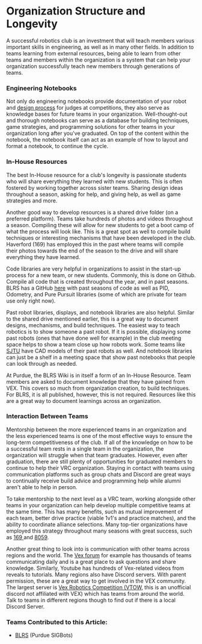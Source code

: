 # Organization Structure and Longevity

A successful robotics club is an investment that will teach members various important skills in engineering, as well as in many other fields. In addition to teams learning from external resources, being able to learn from other teams and members within the organization is a system that can help your organization successfully teach new members through generations of teams.

### Engineering Notebooks

Not only do engineering notebooks provide documentation of your robot and [design process](broken-reference) for judges at competitions, they also serve as knowledge bases for future teams in your organization. Well-thought-out and thorough notebooks can serve as a database for building techniques, game strategies, and programming solutions for other teams in your organization long after you've graduated. On top of the content within the notebook, the notebook itself can act as an example of how to layout and format a notebook, to continue the cycle.

### In-House Resources

The best In-House resource for a club's longevity is passionate students who will share everything they learned with new students. This is often fostered by working together across sister teams. Sharing design ideas throughout a season, asking for help, and giving help, as well as game strategies and more.&#x20;

Another good way to develop resources is a shared drive folder (on a preferred platform). Teams take hundreds of photos and videos throughout a season. Compiling these will allow for new students to get a boot camp of what the process will look like. This is a great spot as well to compile build techniques or interesting mechanisms that have been developed in the club. Haverford (169) has employed this in the past where teams will compile their photos towards the end of the season to the drive and will share everything they have learned.&#x20;

Code libraries are very helpful in organizations to assist in the start-up process for a new team, or new students. Commonly, this is done on Github. Compile all code that is created throughout the year, and in past seasons. BLRS has a GitHub [here](http://pros.cs.purdue.edu/) with past seasons of code as well as PID, Odometry, and Pure Pursuit libraries (some of which are private for team use only right now).

Past robot libraries, displays, and notebook libraries are also helpful. Similar to the shared drive mentioned earlier, this is a great way to document designs, mechanisms, and build techniques. The easiest way to teach robotics is to show someone a past robot. If it is possible, displaying some past robots (ones that have done well for example) in the club meeting space helps to show a team close up how robots work. Some teams like [SJTU](https://github.com/organizations/SJTU-VEX) have CAD models of their past robots as well. And notebook libraries can just be a shelf in a meeting space that show past notebooks that people can look through as needed.

At Purdue, the BLRS Wiki is in itself a form of an In-House Resource. Team members are asked to document knowledge that they have gained from VEX. This covers so much from organization creation, to build techniques. For BLRS, it is all published, however, this is not required. Resources like this are a great way to document learnings across an organization.&#x20;

### Interaction Between Teams

Mentorship between the more experienced teams in an organization and the less experienced teams is one of the most effective ways to ensure the long-term competitiveness of the club. If all of the knowledge on how to be a successful team rests in a single team in the organization, the organization will struggle when that team graduates. However, even after graduation, there are still plenty of opportunities for graduated members to continue to help their VRC organization. Staying in contact with teams using communication platforms such as group chats and Discord are great ways to continually receive build advice and programming help while alumni aren't able to help in person.

To take mentorship to the next level as a VRC team, working alongside other teams in your organization can help develop multiple competitive teams at the same time. This has many benefits, such as mutual improvement of each team, better drive practice (viable 1v1's and practice matches), and the ability to coordinate alliance selections. Many top-tier organizations have employed this strategy throughout many seasons with great success, such as [169 ](https://youtu.be/Wm7X3IUz6ok)and [8059](https://youtu.be/NX6mLf8iO34).&#x20;

Another great thing to look into is communication with other teams across regions and the world. The [Vex forum](https://www.vexforum.com) for example has thousands of teams communicating daily and is a great place to ask questions and share knowledge. Similarly, Youtube has hundreds of Vex-related videos from reveals to tutorials. Many regions also have Discord servers. With parent permission, these are a great way to get involved in the VEX community. The largest server is [Vex Robotics Competition (VTOW](https://discord.gg/Z89rYfgWG8), this is an unofficial discord not affiliated with VEX) which has teams from around the world. Talk to teams in different regions though to find out if there is a local Discord Server.



### Teams Contributed to this Article:

* [BLRS](https://purduesigbots.com/) (Purdue SIGBots)
